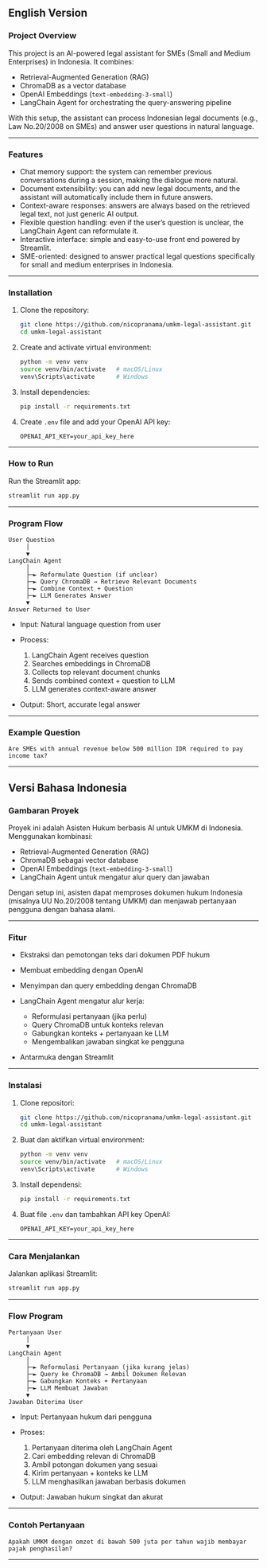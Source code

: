 ## English Version

### Project Overview

This project is an AI-powered legal assistant for SMEs (Small and Medium Enterprises) in Indonesia.
It combines:

* Retrieval-Augmented Generation (RAG)
* ChromaDB as a vector database
* OpenAI Embeddings (`text-embedding-3-small`)
* LangChain Agent for orchestrating the query-answering pipeline

With this setup, the assistant can process Indonesian legal documents (e.g., Law No.20/2008 on SMEs) and answer user questions in natural language.

---

### Features

* Chat memory support: the system can remember previous conversations during a session, making the dialogue more natural.
* Document extensibility: you can add new legal documents, and the assistant will automatically include them in future answers.
* Context-aware responses: answers are always based on the retrieved legal text, not just generic AI output.
* Flexible question handling: even if the user’s question is unclear, the LangChain Agent can reformulate it.
* Interactive interface: simple and easy-to-use front end powered by Streamlit.
* SME-oriented: designed to answer practical legal questions specifically for small and medium enterprises in Indonesia.

---

### Installation

1. Clone the repository:

   ```bash
   git clone https://github.com/nicopranama/umkm-legal-assistant.git
   cd umkm-legal-assistant
   ```
2. Create and activate virtual environment:

   ```bash
   python -m venv venv
   source venv/bin/activate   # macOS/Linux
   venv\Scripts\activate      # Windows
   ```
3. Install dependencies:

   ```bash
   pip install -r requirements.txt
   ```
4. Create `.env` file and add your OpenAI API key:

   ```
   OPENAI_API_KEY=your_api_key_here
   ```

---

### How to Run

Run the Streamlit app:

   ```bash
   streamlit run app.py
   ```

---

### Program Flow

```
User Question
     │
     ▼
LangChain Agent
     │
     ├─► Reformulate Question (if unclear)
     ├─► Query ChromaDB → Retrieve Relevant Documents
     ├─► Combine Context + Question
     ├─► LLM Generates Answer
     ▼
Answer Returned to User
```

* Input: Natural language question from user
* Process:

  1. LangChain Agent receives question
  2. Searches embeddings in ChromaDB
  3. Collects top relevant document chunks
  4. Sends combined context + question to LLM
  5. LLM generates context-aware answer
* Output: Short, accurate legal answer

---

### Example Question

```
Are SMEs with annual revenue below 500 million IDR required to pay income tax?
```

---

## Versi Bahasa Indonesia

### Gambaran Proyek

Proyek ini adalah Asisten Hukum berbasis AI untuk UMKM di Indonesia.
Menggunakan kombinasi:

* Retrieval-Augmented Generation (RAG)
* ChromaDB sebagai vector database
* OpenAI Embeddings (`text-embedding-3-small`)
* LangChain Agent untuk mengatur alur query dan jawaban

Dengan setup ini, asisten dapat memproses dokumen hukum Indonesia (misalnya UU No.20/2008 tentang UMKM) dan menjawab pertanyaan pengguna dengan bahasa alami.

---

### Fitur

* Ekstraksi dan pemotongan teks dari dokumen PDF hukum
* Membuat embedding dengan OpenAI
* Menyimpan dan query embedding dengan ChromaDB
* LangChain Agent mengatur alur kerja:

  * Reformulasi pertanyaan (jika perlu)
  * Query ChromaDB untuk konteks relevan
  * Gabungkan konteks + pertanyaan ke LLM
  * Mengembalikan jawaban singkat ke pengguna
* Antarmuka dengan Streamlit

---

### Instalasi

1. Clone repositori:

   ```bash
   git clone https://github.com/nicopranama/umkm-legal-assistant.git
   cd umkm-legal-assistant
   ```
2. Buat dan aktifkan virtual environment:

   ```bash
   python -m venv venv
   source venv/bin/activate   # macOS/Linux
   venv\Scripts\activate      # Windows
   ```
3. Install dependensi:

   ```bash
   pip install -r requirements.txt
   ```
4. Buat file `.env` dan tambahkan API key OpenAI:

   ```
   OPENAI_API_KEY=your_api_key_here
   ```

---

### Cara Menjalankan

Jalankan aplikasi Streamlit:

   ```bash
   streamlit run app.py
   ```

---

### Flow Program

```
Pertanyaan User
     │
     ▼
LangChain Agent
     │
     ├─► Reformulasi Pertanyaan (jika kurang jelas)
     ├─► Query ke ChromaDB → Ambil Dokumen Relevan
     ├─► Gabungkan Konteks + Pertanyaan
     ├─► LLM Membuat Jawaban
     ▼
Jawaban Diterima User
```

* Input: Pertanyaan hukum dari pengguna
* Proses:

  1. Pertanyaan diterima oleh LangChain Agent
  2. Cari embedding relevan di ChromaDB
  3. Ambil potongan dokumen yang sesuai
  4. Kirim pertanyaan + konteks ke LLM
  5. LLM menghasilkan jawaban berbasis dokumen
* Output: Jawaban hukum singkat dan akurat

---

### Contoh Pertanyaan

```
Apakah UMKM dengan omzet di bawah 500 juta per tahun wajib membayar pajak penghasilan?
```

---
